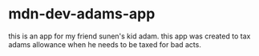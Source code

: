 # mdn-dev-adams-app
this is an app for my friend sunen's kid adam. this app was created to tax adams allowance when he needs to be taxed for bad acts.
